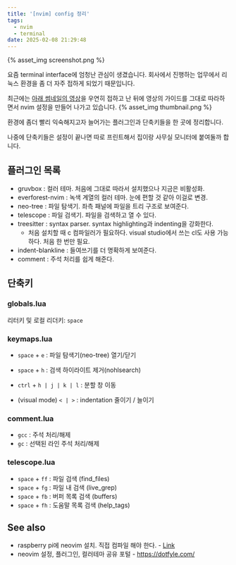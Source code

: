 ```yaml
---
title: '[nvim] config 정리'
tags:
  - nvim
  - terminal
date: 2025-02-08 21:29:48
---
```


{% asset_img screenshot.png %}

요즘 terminal interface에 엄청난 관심이 생겼습니다. 
회사에서 진행하는 업무에서 리눅스 환경을 좀 더 자주 접하게 되었기 때문입니다. 

최근에는 [아래 썸네일의 영상](https://youtu.be/u6S71cpMfw8?si=VEnZWmiz_3HJ60BO)을 우연히 접하고 난 뒤에 영상의 가이드를 그대로 따라하면서 nvim 설정을 만들어 나가고 있습니다. 
{% asset_img thumbnail.png %}

환경에 좀더 빨리 익숙해지고자 늘어가는 플러그인과 단축키들을 한 곳에 정리합니다.

나중에 단축키들은 설정이 끝나면 따로 프린트해서 집이랑 사무실 모니터에 붙여둘까 합니다.

<!--more-->

## 플러그인 목록

* gruvbox : 컬러 테마. 처음에 그대로 따라서 설치했으나 지금은 비활성화.
* everforest-nvim : 녹색 계열의 컬러 테마. 눈에 편할 것 같아 이걸로 변경.
* neo-tree : 파일 탐색기. 좌측 패널에 파일을 트리 구조로 보여준다.
* telescope : 파일 검색기. 파일을 검색하고 열 수 있다.
* treesitter : syntax parser. syntax highlighting과 indenting을 강화한다.
  - 처음 설치할 때 c 컴파일러가 필요하다. visual studio에서 쓰는 cl도 사용 가능하다. 처음 한 번만 필요. 
* indent-blankline : 들여쓰기를 더 명확하게 보여준다.
* comment : 주석 처리를 쉽게 해준다.


## 단축키

### globals.lua

리터키 및 로컬 리더키: `space`

### keymaps.lua

* `space` + `e` : 파일 탐색기(neo-tree) 열기/닫기
* `space` + `h` : 검색 하이라이트 제거(nohlsearch)

* `ctrl` + `h | j | k | l` : 분할 창 이동

* (visual mode) `< | >` : indentation 줄이기 / 늘이기

### comment.lua

* `gcc` : 주석 처리/해제
* `gc` : 선택된 라인 주석 처리/해제

### telescope.lua

* `space` + `ff` : 파일 검색 (find_files)
* `space` + `fg` : 파일 내 검색 (live_grep)
* `space` + `fb` : 버퍼 목록 검색 (buffers)
* `space` + `fh` : 도움말 목록 검색 (help_tags)

## See also

* raspberry pi에 neovim 설치. 직접 컴파일 해야 한다. - [Link](https://luther.io/articles/how-to-install-neovim-on-raspberry-pi/)
* neovim 설정, 플러그인, 컬러테마 공유 포털 - https://dotfyle.com/